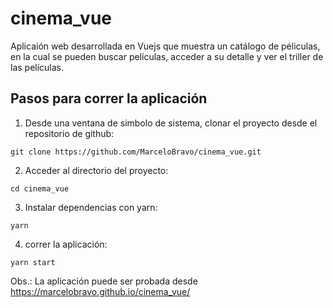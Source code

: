 # cinema_vue
Aplicaión web desarrollada en Vuejs que muestra un catálogo de péliculas, en la cual se pueden buscar películas, acceder a su detalle y ver el triller de las películas.

## Pasos para correr la aplicación
1. Desde una ventana de simbolo de sistema, clonar el proyecto desde el repositorio de github:
```
git clone https://github.com/MarceloBravo/cinema_vue.git
```
2. Acceder al directorio del proyecto:
```
cd cinema_vue
```
3. Instalar dependencias con yarn:
```
yarn
```
4. correr la aplicación:
```
yarn start
```

Obs.: La aplicación puede ser probada desde https://marcelobravo.github.io/cinema_vue/
